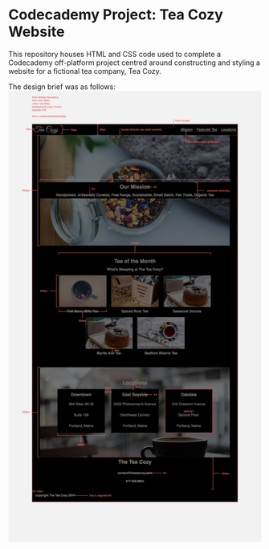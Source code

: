 # Codecademy Project: Tea Cozy Website

This repository houses HTML and CSS code used to complete a Codecademy off-platform project centred around constructing and styling a website for a fictional tea company, Tea Cozy.

The design brief was as follows:
![Design Brief](other_resources/img-tea-cozy-redline.jpg)
